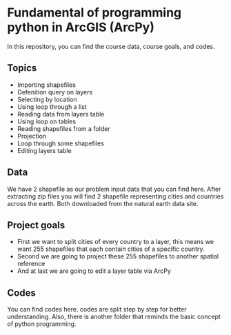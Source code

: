 # Fundamental of programming python in ArcGIS (ArcPy)
In this repository, you can find the course data, course goals, and codes.

## Topics
- Importing shapefiles
- Defenition query on layers
- Selecting by location
- Using loop through a list
- Reading data from layers table
- Using loop on tables
- Reading shapefiles from a folder
- Projection
- Loop through some shapefiles
- Editing layers table
## Data
We have 2 shapefile as our problem input data that you can find here. After extracting zip files you will find 2 shapefile representing cities and countries across the earth. Both downloaded from the natural earth data site.
## Project goals
- First we want to split cities of every country to a layer, this means we want 255 shapefiles that each contain cities of a specific country.
- Second we are going to project these 255 shapefiles to another spatial reference
- And at last we are going to edit a layer table via ArcPy
## Codes
You can find codes here. codes are split step by step for better understanding.
Also, there is another folder that reminds the basic concept of python programming.

